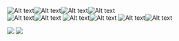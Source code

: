 

<!--
**ssusa2/ssusa2** is a ✨ _special_ ✨ repository because its `README.md` (this file) appears on your GitHub profile.

Here are some ideas to get you started:

- 🔭 I’m currently working on ...
- 🌱 I’m currently learning ...
- 👯 I’m looking to collaborate on ...
- 🤔 I’m looking for help with ...
- 💬 Ask me about ...
- 📫 How to reach me: ...
- 😄 Pronouns: ...
- ⚡ Fun fact: ...
-->

<!--START_SECTION:waka-->
<!--END_SECTION:waka-->


![Alt text](<https://img.shields.io/badge/React-61DAFB.svg?style=for-the-badge&logo=React&logoColor=black>)![Alt text](<https://img.shields.io/badge/Create%20React%20App-09D3AC.svg?style=for-the-badge&logo=Create-React-App&logoColor=white>)![Alt text](<https://img.shields.io/badge/React%20Router-CA4245.svg?style=for-the-badge&logo=React-Router&logoColor=white>)![Alt text](<https://img.shields.io/badge/Recoil-61DAFB.svg?style=for-the-badge&logo=&logoColor=white>)
<br/>
![Alt text](<https://img.shields.io/badge/MUI-007FFF.svg?style=for-the-badge&logo=MUI&logoColor=white>)![Alt text](<https://img.shields.io/badge/styledcomponents-DB7093.svg?style=for-the-badge&logo=styled-components&logoColor=white>)
![Alt text](<https://img.shields.io/badge/Prettier-F7B93E.svg?style=for-the-badge&logo=Prettier&logoColor=black>)![Alt text](<https://img.shields.io/badge/ESLint-4B32C3.svg?style=for-the-badge&logo=ESLint&logoColor=white>)
![Alt text](<https://img.shields.io/badge/Adobe%20XD-FF61F6.svg?style=for-the-badge&logo=Adobe-XD&logoColor=white>)![Alt text](<https://img.shields.io/badge/Figma-F24E1E.svg?style=for-the-badge&logo=Figma&logoColor=white>)


<div>
<a href="https://ritzy-cylinder-292.notion.site/b3cb84d74189410393276796d5d0afed"><img src="https://img.shields.io/badge/SUIN-ffffff?style=flat-square&logo=notion&logoColor=black"/></a>
 <a href="https://agilejung.tistory.com"><img src="https://img.shields.io/badge/AgileJung-65DAFD?style=flat-square&logo=Blogger&logoColor=white"/></a> 
</div>
